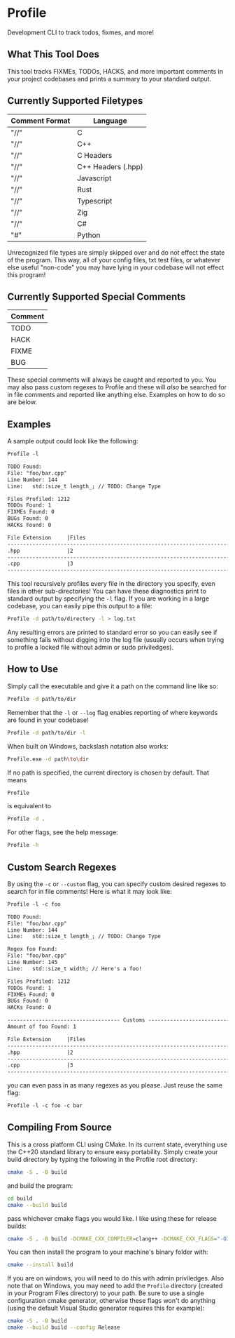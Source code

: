 # Profile
Development CLI to track todos, fixmes, and more!

## What This Tool Does
This tool tracks FIXMEs, TODOs, HACKS, and more important comments in your
project codebases and prints a summary to your standard output. 

## Currently Supported Filetypes
| Comment Format | Language           |
| -------------- | ------------------ |
| "//"           | C                  |
| "//"           | C++                |
| "//"           | C Headers          |
| "//"           | C++ Headers (.hpp) |
| "//"           | Javascript         |
| "//"           | Rust               |
| "//"           | Typescript         |
| "//"           | Zig                |
| "//"           | C#                 |
| "#"            | Python             |

Unrecognized file types are simply skipped over and do not effect the state of
the program. This way, all of your config files, txt test files, or whatever
else useful "non-code" you may have lying in your codebase will not effect this
program!

## Currently Supported Special Comments
| Comment |
| ------- |
| TODO    |
| HACK    |
| FIXME   |
| BUG     |

These special comments will always be caught and reported to you. You may also
pass custom regexes to Profile and these will <em>also</em> be searched for in
file comments and reported like anything else. Examples on how to do so are
below.

## Examples
A sample output could look like the following:

```txt
Profile -l

TODO Found:
File: "foo/bar.cpp"
Line Number: 144
Line:   std::size_t length_; // TODO: Change Type

Files Profiled: 1212
TODOs Found: 1
FIXMEs Found: 0
BUGs Found: 0
HACKs Found: 0

File Extension     |Files               
--------------------------------------------------------------------------------
.hpp               |2                   
--------------------------------------------------------------------------------
.cpp               |3                   
--------------------------------------------------------------------------------
```

This tool recursively profiles every file in the directory you specify, even
files in other sub-directories! You can have these diagnostics print to standard
output by specifying the <code>-l</code> flag. If you are working in a large
codebase, you can easily pipe this output to a file:

```zsh
Profile -d path/to/directory -l > log.txt
```

Any resulting errors are printed to standard error so you can easily see if
something fails without digging into the log file (usually occurs when trying
to profile a locked file without admin or sudo priviledges).

## How to Use
Simply call the executable and give it a path on the command line like so:

```zsh
Profile -d path/to/dir
```

Remember that the <code>-l</code> or <code>--log</code> flag enables reporting
of where keywords are found in your codebase!

```zsh
Profile -d path/to/dir -l
```

When built on Windows, backslash notation also works:

```zsh
Profile.exe -d path\to\dir
```

If no path is specified, the current directory is chosen by default. That means

```zsh
Profile
```

is equivalent to

```zsh
Profile -d .
```

For other flags, see the help message:

```zsh
Profile -h
```

## Custom Search Regexes
By using the <code>-c</code> or <code>--custom</code> flag, you can specify
custom desired regexes to search for in file comments! Here is what it may look
like:


```txt
Profile -l -c foo

TODO Found:
File: "foo/bar.cpp"
Line Number: 144
Line:   std::size_t length_; // TODO: Change Type

Regex foo Found:
File: "foo/bar.cpp"
Line Number: 145
Line:   std::size_t width; // Here's a foo!

Files Profiled: 1212
TODOs Found: 1
FIXMEs Found: 0
BUGs Found: 0
HACKs Found: 0

------------------------------------ Customs -----------------------------------
Amount of foo Found: 1

File Extension     |Files               
--------------------------------------------------------------------------------
.hpp               |2                   
--------------------------------------------------------------------------------
.cpp               |3                   
--------------------------------------------------------------------------------
```

you can even pass in as many regexes as you please. Just reuse the same flag:

```txt
Profile -l -c foo -c bar
```

## Compiling From Source
This is a cross platform CLI using CMake. In its current state, everything use
the C++20 standard library to ensure easy portability. Simply create your build
directory by typing the following in the Profile root directory:

```zsh
cmake -S . -B build
```

and build the program:

```zsh
cd build
cmake --build build
```

pass whichever cmake flags you would like. I like using these for release builds:

```zsh
cmake -S . -B build -DCMAKE_CXX_COMPILER=clang++ -DCMAKE_CXX_FLAGS="-O3" -DCMAKE_BUILD_TYPE=Release
```

You can then install the program to your machine's binary folder with:

```zsh
cmake --install build
```

If you are on windows, you will need to do this with admin priviledges. Also
note that on Windows, you may need to add the <code>Profile</code> directory
(created in your Program Files directory) to your path. Be sure to use a single
configuration cmake generator, otherwise these flags won't do anything (using
the default Visual Studio generator requires this for example): 

```zsh
cmake -S . -B build
cmake --build build --config Release
```
